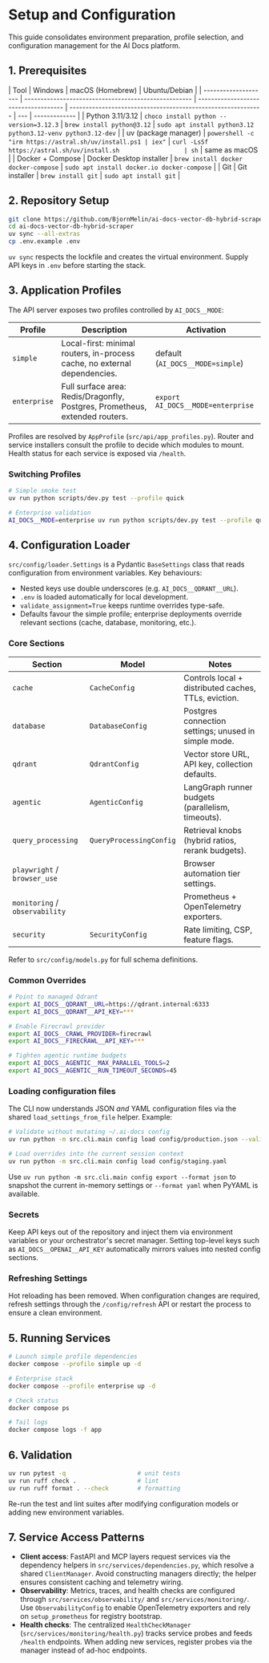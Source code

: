 # Setup and Configuration

This guide consolidates environment preparation, profile selection, and
configuration management for the AI Docs platform.

## 1. Prerequisites

| Tool                 | Windows                                              | macOS (Homebrew)                     | Ubuntu/Debian                                                |
| -------------------- | ---------------------------------------------------- | ------------------------------------ | ------------------------------------------------------------ | --- | ------------- |
| Python 3.11/3.12     | `choco install python --version=3.12.3`              | `brew install python@3.12`           | `sudo apt install python3.12 python3.12-venv python3.12-dev` |
| uv (package manager) | `powershell -c "irm https://astral.sh/uv/install.ps1 | iex"`                                | `curl -LsSf https://astral.sh/uv/install.sh                  | sh` | same as macOS |
| Docker + Compose     | Docker Desktop installer                             | `brew install docker docker-compose` | `sudo apt install docker.io docker-compose`                  |
| Git                  | Git installer                                        | `brew install git`                   | `sudo apt install git`                                       |

## 2. Repository Setup

```bash
git clone https://github.com/BjornMelin/ai-docs-vector-db-hybrid-scraper.git
cd ai-docs-vector-db-hybrid-scraper
uv sync --all-extras
cp .env.example .env
```

`uv sync` respects the lockfile and creates the virtual environment. Supply API
keys in `.env` before starting the stack.

## 3. Application Profiles

The API server exposes two profiles controlled by `AI_DOCS__MODE`:

| Profile      | Description                                                                 | Activation                        |
| ------------ | --------------------------------------------------------------------------- | --------------------------------- |
| `simple`     | Local-first: minimal routers, in-process cache, no external dependencies.   | default (`AI_DOCS__MODE=simple`)  |
| `enterprise` | Full surface area: Redis/Dragonfly, Postgres, Prometheus, extended routers. | `export AI_DOCS__MODE=enterprise` |

Profiles are resolved by `AppProfile` (`src/api/app_profiles.py`). Router and
service installers consult the profile to decide which modules to mount. Health
status for each service is exposed via `/health`.

### Switching Profiles

```bash
# Simple smoke test
uv run python scripts/dev.py test --profile quick

# Enterprise validation
AI_DOCS__MODE=enterprise uv run python scripts/dev.py test --profile quick
```

## 4. Configuration Loader

`src/config/loader.Settings` is a Pydantic `BaseSettings` class that reads
configuration from environment variables. Key behaviours:

- Nested keys use double underscores (e.g. `AI_DOCS__QDRANT__URL`).
- `.env` is loaded automatically for local development.
- `validate_assignment=True` keeps runtime overrides type-safe.
- Defaults favour the simple profile; enterprise deployments override relevant
  sections (cache, database, monitoring, etc.).

### Core Sections

| Section                        | Model                   | Notes                                                |
| ------------------------------ | ----------------------- | ---------------------------------------------------- |
| `cache`                        | `CacheConfig`           | Controls local + distributed caches, TTLs, eviction. |
| `database`                     | `DatabaseConfig`        | Postgres connection settings; unused in simple mode. |
| `qdrant`                       | `QdrantConfig`          | Vector store URL, API key, collection defaults.      |
| `agentic`                      | `AgenticConfig`         | LangGraph runner budgets (parallelism, timeouts).    |
| `query_processing`             | `QueryProcessingConfig` | Retrieval knobs (hybrid ratios, rerank budgets).     |
| `playwright` / `browser_use`   |                         | Browser automation tier settings.                    |
| `monitoring` / `observability` |                         | Prometheus + OpenTelemetry exporters.                |
| `security`                     | `SecurityConfig`        | Rate limiting, CSP, feature flags.                   |

Refer to `src/config/models.py` for full schema definitions.

### Common Overrides

```bash
# Point to managed Qdrant
export AI_DOCS__QDRANT__URL=https://qdrant.internal:6333
export AI_DOCS__QDRANT__API_KEY=***

# Enable Firecrawl provider
export AI_DOCS__CRAWL_PROVIDER=firecrawl
export AI_DOCS__FIRECRAWL__API_KEY=***

# Tighten agentic runtime budgets
export AI_DOCS__AGENTIC__MAX_PARALLEL_TOOLS=2
export AI_DOCS__AGENTIC__RUN_TIMEOUT_SECONDS=45
```

### Loading configuration files

The CLI now understands JSON _and_ YAML configuration files via the shared
`load_settings_from_file` helper. Example:

```bash
# Validate without mutating ~/.ai-docs config
uv run python -m src.cli.main config load config/production.json --validate-only

# Load overrides into the current session context
uv run python -m src.cli.main config load config/staging.yaml
```

Use `uv run python -m src.cli.main config export --format json` to snapshot the
current in-memory settings or `--format yaml` when PyYAML is available.

### Secrets

Keep API keys out of the repository and inject them via environment variables or
your orchestrator's secret manager. Setting top-level keys such as
`AI_DOCS__OPENAI__API_KEY` automatically mirrors values into nested config
sections.

### Refreshing Settings

Hot reloading has been removed. When configuration changes are required, refresh settings through the `/config/refresh` API or restart the process to ensure a clean environment.

## 5. Running Services

```bash
# Launch simple profile dependencies
docker compose --profile simple up -d

# Enterprise stack
docker compose --profile enterprise up -d

# Check status
docker compose ps

# Tail logs
docker compose logs -f app
```

## 6. Validation

```bash
uv run pytest -q                    # unit tests
uv run ruff check .                 # lint
uv run ruff format . --check        # formatting
```

Re-run the test and lint suites after modifying configuration models or adding
new environment variables.

## 7. Service Access Patterns

- **Client access**: FastAPI and MCP layers request services via the dependency helpers in `src/services/dependencies.py`, which resolve a shared `ClientManager`. Avoid constructing managers directly; the helper ensures consistent caching and telemetry wiring.
- **Observability**: Metrics, traces, and health checks are configured through `src/services/observability/` and `src/services/monitoring/`. Use `ObservabilityConfig` to enable OpenTelemetry exporters and rely on `setup_prometheus` for registry bootstrap.
- **Health checks**: The centralized `HealthCheckManager` (`src/services/monitoring/health.py`) tracks service probes and feeds `/health` endpoints. When adding new services, register probes via the manager instead of ad-hoc endpoints.
